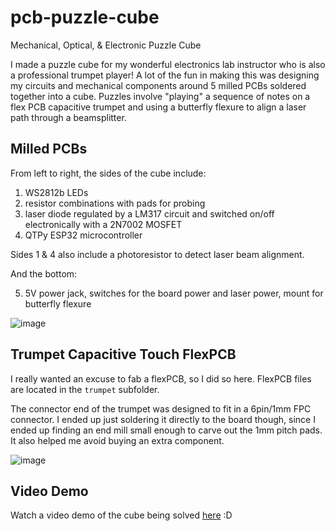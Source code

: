 # pcb-puzzle-cube
Mechanical, Optical, &amp; Electronic Puzzle Cube

I made a puzzle cube for my wonderful electronics lab instructor who is also a professional trumpet player! A lot of the fun in making this was designing my circuits and mechanical components around 5 milled PCBs soldered together into a cube. Puzzles involve "playing" a sequence of notes on a flex PCB capacitive trumpet and using a butterfly flexure to align a laser path through a beamsplitter.

## Milled PCBs
From left to right, the sides of the cube include: 
1. WS2812b LEDs 
2. resistor combinations with pads for probing
3. laser diode regulated by a LM317 circuit and switched on/off electronically with a 2N7002 MOSFET 
4. QTPy ESP32 microcontroller
   
Sides 1 & 4 also include a photoresistor to detect laser beam alignment.

And the bottom:

5. 5V power jack, switches for the board power and laser power, mount for butterfly flexure
   
![image](https://github.com/user-attachments/assets/9367be02-4c88-413f-806b-306db8a76b6d)

## Trumpet Capacitive Touch FlexPCB
I really wanted an excuse to fab a flexPCB, so I did so here. FlexPCB files are located in the <code>trumpet</code> subfolder. 

The connector end of the trumpet was designed to fit in a 6pin/1mm FPC connector. I ended up just soldering it directly to the board though, since I ended up finding an end mill small enough to carve out the 1mm pitch pads. It also helped me avoid buying an extra component. 

![image](https://github.com/user-attachments/assets/bc017b18-ee25-447b-bcfc-bc9ad5ee92e7)

## Video Demo
Watch a video demo of the cube being solved [here](https://www.youtube.com/watch?v=AHTcb9tr4TA) :D



